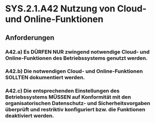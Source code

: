 # SYS.2.1.A42 Nutzung von Cloud- und Online-Funktionen
## Anforderungen
### A42.a) Es DÜRFEN NUR zwingend notwendige Cloud- und Online-Funktionen des Betriebssystems genutzt werden.

### A42.b) Die notwendigen Cloud- und Online-Funktionen SOLLTEN dokumentiert werden.

### A42.c) Die entsprechenden Einstellungen des Betriebssystems MÜSSEN auf Konformität mit den organisatorischen Datenschutz- und Sicherheitsvorgaben überprüft und restriktiv konfiguriert bzw. die Funktionen deaktiviert werden.
